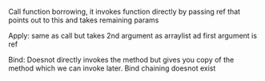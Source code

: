 Call
function borrowing, it invokes function directly by passing ref that points out to this and takes remaining params

Apply:
same as call but takes 2nd argument as arraylist ad first argument is ref

Bind:
Doesnot directly invokes  the method but gives you copy of the method which we can invoke later.
Bind chaining doesnot exist 